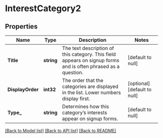 # InterestCategory2

## Properties
Name | Type | Description | Notes
------------ | ------------- | ------------- | -------------
**Title** | **string** | The text description of this category. This field appears on signup forms and is often phrased as a question. | [default to null]
**DisplayOrder** | **int32** | The order that the categories are displayed in the list. Lower numbers display first. | [optional] [default to null]
**Type_** | **string** | Determines how this category’s interests appear on signup forms. | [default to null]

[[Back to Model list]](../README.md#documentation-for-models) [[Back to API list]](../README.md#documentation-for-api-endpoints) [[Back to README]](../README.md)

